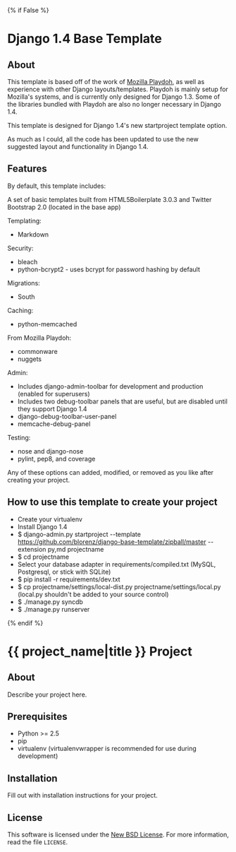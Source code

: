 {% if False %}
# Django 1.4 Base Template #

## About ##

This template is based off of the work of [Mozilla Playdoh][playdoh], as well as
experience with other Django layouts/templates. Playdoh is mainly setup for
Mozilla's systems, and is currently only designed for Django 1.3. Some of the
libraries bundled with Playdoh are also no longer necessary in Django 1.4.

This template is designed for Django 1.4's new startproject template option.

As much as I could, all the code has been updated to use the new suggested layout
and functionality in Django 1.4.

[playdoh]: https://github.com/mozilla/playdoh

## Features ##

By default, this template includes:

A set of basic templates built from HTML5Boilerplate 3.0.3 and Twitter Bootstrap 2.0 (located in the
base app)

Templating:

- Markdown

Security:

- bleach
- python-bcrypt2 - uses bcrypt for password hashing by default

Migrations:

- South

Caching:

- python-memcached

From Mozilla Playdoh:

- commonware
- nuggets

Admin:

- Includes django-admin-toolbar for development and production (enabled for superusers)
- Includes two debug-toolbar panels that are useful, but are disabled until they support Django 1.4
 - django-debug-toolbar-user-panel
 - memcache-debug-panel

Testing:

- nose and django-nose
- pylint, pep8, and coverage

Any of these options can added, modified, or removed as you like after creating your project.

## How to use this template to create your project ##

- Create your virtualenv
- Install Django 1.4
- $ django-admin.py startproject --template https://github.com/blorenz/django-base-template/zipball/master --extension py,md projectname
- $ cd projectname
- Select your database adapter in requirements/compiled.txt (MySQL, Postgresql, or stick with SQLite)
- $ pip install -r requirements/dev.txt
- $ cp projectname/settings/local-dist.py projectname/settings/local.py (local.py shouldn't be added
  to your source control)
- $ ./manage.py syncdb
- $ ./manage.py runserver

{% endif %}
# {{ project_name|title }} Project #

## About ##

Describe your project here.

## Prerequisites ##

- Python >= 2.5
- pip
- virtualenv (virtualenvwrapper is recommended for use during development)

## Installation ##

Fill out with installation instructions for your project.


License
-------
This software is licensed under the [New BSD License][BSD]. For more
information, read the file ``LICENSE``.

[BSD]: http://opensource.org/licenses/BSD-3-Clause
